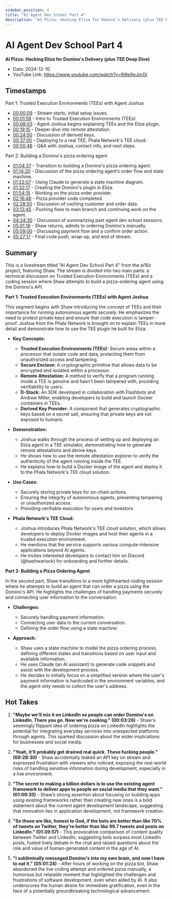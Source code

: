 ```yaml
---
sidebar_position: 4
title: "AI Agent Dev School Part 4"
description: "AI Pizza: Hacking Eliza for Domino's Delivery (plus TEE Deep Dive)"
---
```


# AI Agent Dev School Part 4

**AI Pizza: Hacking Eliza for Domino's Delivery (plus TEE Deep Dive)**

- Date: 2024-12-10
- YouTube Link: https://www.youtube.com/watch?v=6I9e9pJprDI


## Timestamps

Part 1: Trusted Execution Environments (TEEs) with Agent Joshua

- [00:00:09](https://www.youtube.com/watch?v=6I9e9pJprDI&t=9) - Stream starts, initial setup issues.
- [00:01:58](https://www.youtube.com/watch?v=6I9e9pJprDI&t=118) - Intro to Trusted Execution Environments (TEEs).
- [00:08:03](https://www.youtube.com/watch?v=6I9e9pJprDI&t=483) - Agent Joshua begins explaining TEEs and the Eliza plugin.
- [00:19:15](https://www.youtube.com/watch?v=6I9e9pJprDI&t=1155) - Deeper dive into remote attestation.
- [00:24:50](https://www.youtube.com/watch?v=6I9e9pJprDI&t=1490) - Discussion of derived keys.
- [00:37:00](https://www.youtube.com/watch?v=6I9e9pJprDI&t=2220) - Deploying to a real TEE, Phala Network's TEE cloud.
- [00:50:48](https://www.youtube.com/watch?v=6I9e9pJprDI&t=3048) - Q&A with Joshua, contact info, and next steps.

Part 2: Building a Domino's pizza ordering agent

- [01:04:37](https://www.youtube.com/watch?v=6I9e9pJprDI&t=3877) - Transition to building a Domino's pizza ordering agent.
- [01:14:20](https://www.youtube.com/watch?v=6I9e9pJprDI&t=4460) - Discussion of the pizza ordering agent’s order flow and state machine.
- [01:22:07](https://www.youtube.com/watch?v=6I9e9pJprDI&t=4927) - Using Claude to generate a state machine diagram.
- [01:32:17](https://www.youtube.com/watch?v=6I9e9pJprDI&t=5537) - Creating the Domino's plugin in Eliza.
- [01:54:15](https://www.youtube.com/watch?v=6I9e9pJprDI&t=6855) - Working on the pizza order provider.
- [02:16:46](https://www.youtube.com/watch?v=6I9e9pJprDI&t=8206) - Pizza provider code completed.
- [02:28:50](https://www.youtube.com/watch?v=6I9e9pJprDI&t=8930) - Discussion of caching customer and order data.
- [03:13:45](https://www.youtube.com/watch?v=6I9e9pJprDI&t=11625) - Pushing fixes to main branch and continuing work on the agent.
- [04:24:30](https://www.youtube.com/watch?v=6I9e9pJprDI&t=15870) - Discussion of summarizing past agent dev school sessions.
- [05:01:18](https://www.youtube.com/watch?v=6I9e9pJprDI&t=18078) - Shaw returns, admits to ordering Domino's manually.
- [05:09:00](https://www.youtube.com/watch?v=6I9e9pJprDI&t=18540) - Discussing payment flow and a confirm order action.
- [05:27:17](https://www.youtube.com/watch?v=6I9e9pJprDI&t=19637) - Final code push, wrap-up, and end of stream.


## Summary

This is a livestream titled "AI Agent Dev School Part 4" from the ai16z project, featuring Shaw. The stream is divided into two main parts: a technical discussion on Trusted Execution Environments (TEEs) and a coding session where Shaw attempts to build a pizza-ordering agent using the Domino's API.

**Part 1: Trusted Execution Environments (TEEs) with Agent Joshua**

This segment begins with Shaw introducing the concept of TEEs and their importance for running autonomous agents securely. He emphasizes the need to protect private keys and ensure that code execution is tamper-proof. Joshua from the Phala Network is brought on to explain TEEs in more detail and demonstrate how to use the TEE plugin he built for Eliza.

- **Key Concepts:**

    - **Trusted Execution Environments (TEEs):** Secure areas within a processor that isolate code and data, protecting them from unauthorized access and tampering.
    - **Secure Enclave:** A cryptographic primitive that allows data to be encrypted and isolated within a processor.
    - **Remote Attestation:** A method to verify that a program running inside a TEE is genuine and hasn't been tampered with, providing verifiability to users.
    - **D-Stack:** An SDK developed in collaboration with Flashbots and Andrew Miller, enabling developers to build and launch Docker containers in TEEs.
    - **Derived Key Provider:** A component that generates cryptographic keys based on a secret salt, ensuring that private keys are not exposed to humans.

- **Demonstration:**

    - Joshua walks through the process of setting up and deploying an Eliza agent in a TEE simulator, demonstrating how to generate remote attestations and derive keys.
    - He shows how to use the remote attestation explorer to verify the authenticity of the agent running inside the TEE.
    - He explains how to build a Docker image of the agent and deploy it to the Phala Network's TEE cloud solution.

- **Use Cases:**

    - Securely storing private keys for on-chain actions.
    - Ensuring the integrity of autonomous agents, preventing tampering or unauthorized access.
    - Providing verifiable execution for users and investors.

- **Phala Network's TEE Cloud:**
    - Joshua introduces Phala Network's TEE cloud solution, which allows developers to deploy Docker images and host their agents in a trusted execution environment.
    - He mentions that the service supports various compute-intensive applications beyond AI agents.
    - He invites interested developers to contact him on Discord (@hashwarlock) for onboarding and further details.

**Part 2: Building a Pizza Ordering Agent**

In the second part, Shaw transitions to a more lighthearted coding session where he attempts to build an agent that can order a pizza using the Domino's API. He highlights the challenges of handling payments securely and connecting user information to the conversation.

- **Challenges:**

    - Securely handling payment information.
    - Connecting user data to the current conversation.
    - Defining the order flow using a state machine.

- **Approach:**
    - Shaw uses a state machine to model the pizza ordering process, defining different states and transitions based on user input and available information.
    - He uses Claude (an AI assistant) to generate code snippets and assist with the development process.
    - He decides to initially focus on a simplified version where the user's payment information is hardcoded in the environment variables, and the agent only needs to collect the user's address.


## Hot Takes

1. **"Maybe we'll mix it on LinkedIn so people can order Domino's on LinkedIn. There you go. Now we're cooking." (00:03:26)** - Shaw's seemingly flippant idea of ordering pizza on LinkedIn highlights the potential for integrating everyday services into unexpected platforms through agents. This sparked discussion about the wider implications for businesses and social media.

2. **"Yeah, it'll probably get drained real quick. These fucking people." (00:28:30)** - Shaw accidentally leaked an API key on stream and expressed frustration with viewers who noticed, exposing the real-world risks of handling sensitive information during development, especially in a live environment.

3. **"The secret to making a billion dollars is to use the existing agent framework to deliver apps to people on social media that they want." (01:09:35)** - Shaw’s strong assertion about focusing on building apps _using_ existing frameworks rather than creating new ones is a bold statement about the current agent development landscape, suggesting that innovation lies in application development, not framework creation.

4. **"So those are like, honest to God, if the bots are better than like 70% of tweets on Twitter, they're better than like 99.7 tweets and posts on LinkedIn." (01:39:57)** - This provocative comparison of content quality between Twitter and LinkedIn, suggesting bots surpass most LinkedIn posts, fueled lively debate in the chat and raised questions about the role and value of human-generated content in the age of AI.

5. **"I subliminally messaged Domino's into my own brain, and now I have to eat it." (05:01:24)** - After hours of working on the pizza bot, Shaw abandoned the live coding attempt and ordered pizza manually, a humorous but relatable moment that highlighted the challenges and frustrations of software development, even when aided by AI. It also underscores the human desire for immediate gratification, even in the face of a potentially groundbreaking technological advancement.
